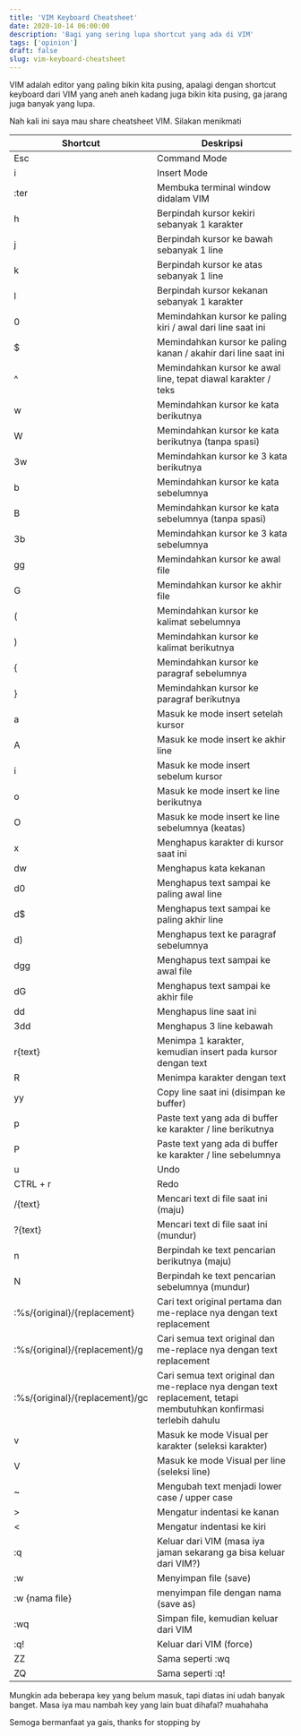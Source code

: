 ```yaml
---
title: 'VIM Keyboard Cheatsheet'
date: 2020-10-14 06:00:00
description: 'Bagi yang sering lupa shortcut yang ada di VIM'
tags: ['opinion']
draft: false
slug: vim-keyboard-cheatsheet
---
```


VIM adalah editor yang paling bikin kita pusing, apalagi dengan shortcut keyboard dari VIM yang aneh aneh kadang juga bikin kita pusing, ga jarang juga banyak yang lupa.

Nah kali ini saya mau share cheatsheet VIM. Silakan menikmati

<table>
  <thead>
    <tr>
      <th>Shortcut</th>
      <th>Deskripsi</th>
    </tr>
  </thead>
  <tbody>
    <tr>
      <td>Esc</td>
      <td>Command Mode</td>
    </tr>
    <tr>
      <td>i</td>
      <td>Insert Mode</td>
    </tr>
    <tr>
      <td>:ter</td>
      <td>Membuka terminal window didalam VIM</td>
    </tr>
    <tr>
      <td>h</td>
      <td>Berpindah kursor kekiri sebanyak 1 karakter</td>
    </tr>
    <tr>
      <td>j</td>
      <td>Berpindah kursor ke bawah sebanyak 1 line</td>
    </tr>
    <tr>
      <td>k</td>
      <td>Berpindah kursor ke atas sebanyak 1 line</td>
    </tr>
    <tr>
      <td>l</td>
      <td>Berpindah kursor kekanan sebanyak 1 karakter</td>
    </tr>
    <tr>
      <td>0</td>
      <td>Memindahkan kursor ke paling kiri / awal dari line saat ini</td>
    </tr>
    <tr>
      <td>$</td>
      <td>Memindahkan kursor ke paling kanan / akahir dari line saat ini</td>
    </tr>
    <tr>
      <td>^</td>
      <td>Memindahkan kursor ke awal line, tepat diawal karakter / teks</td>
    </tr>
    <tr>
      <td>w</td>
      <td>Memindahkan kursor ke kata berikutnya</td>
    </tr>
    <tr>
      <td>W</td>
      <td>Memindahkan kursor ke kata berikutnya (tanpa spasi)</td>
    </tr>
    <tr>
      <td>3w</td>
      <td>Memindahkan kursor ke 3 kata berikutnya</td>
    </tr>
    <tr>
      <td>b</td>
      <td>Memindahkan kursor ke kata sebelumnya</td>
    </tr>
    <tr>
      <td>B</td>
      <td>Memindahkan kursor ke kata sebelumnya (tanpa spasi)</td>
    </tr>
    <tr>
      <td>3b</td>
      <td>Memindahkan kursor ke 3 kata sebelumnya </td>
    </tr>
    <tr>
      <td>gg</td>
      <td>Memindahkan kursor ke awal file</td>
    </tr>
    <tr>
      <td>G</td>
      <td>Memindahkan kursor ke akhir file</td>
    </tr>
    <tr>
      <td>(</td>
      <td>Memindahkan kursor ke kalimat sebelumnya</td>
    </tr>
    <tr>
      <td>)</td>
      <td>Memindahkan kursor ke kalimat berikutnya</td>
    </tr>
    <tr>
      <td>{</td>
      <td>Memindahkan kursor ke paragraf sebelumnya</td>
    </tr>
    <tr>
      <td>}</td>
      <td>Memindahkan kursor ke paragraf berikutnya</td>
    </tr>
    <tr>
      <td>a</td>
      <td>Masuk ke mode insert setelah kursor</td>
    </tr>
    <tr>
      <td>A</td>
      <td>Masuk ke mode insert ke akhir line</td>
    </tr>
    <tr>
      <td>i</td>
      <td>Masuk ke mode insert sebelum kursor</td>
    </tr>
    <tr>
      <td>o</td>
      <td>Masuk ke mode insert ke line berikutnya</td>
    </tr>
    <tr>
      <td>O</td>
      <td>Masuk ke mode insert ke line sebelumnya (keatas)</td>
    </tr>
    <tr>
      <td>x</td>
      <td>Menghapus karakter di kursor saat ini</td>
    </tr>
    <tr>
      <td>dw</td>
      <td>Menghapus kata kekanan</td>
    </tr>
    <tr>
      <td>d0</td>
      <td>Menghapus text sampai ke paling awal line</td>
    </tr>
    <tr>
      <td>d$</td>
      <td>Menghapus text sampai ke paling akhir line</td>
    </tr>
    <tr>
      <td>d)</td>
      <td>Menghapus text ke paragraf sebelumnya</td>
    </tr>
    <tr>
      <td>dgg</td>
      <td>Menghapus text sampai ke awal file</td>
    </tr>
    <tr>
      <td>dG</td>
      <td>Menghapus text sampai ke akhir file</td>
    </tr>
    <tr>
      <td>dd</td>
      <td>Menghapus line saat ini</td>
    </tr>
    <tr>
      <td>3dd</td>
      <td>Menghapus 3 line kebawah</td>
    </tr>
    <tr>
      <td>r{text}</td>
      <td>Menimpa 1 karakter, kemudian insert pada kursor dengan text</td>
    </tr>
    <tr>
      <td>R</td>
      <td>Menimpa karakter dengan text</td>
    </tr>
    <tr>
      <td>yy</td>
      <td>Copy line saat ini (disimpan ke buffer)</td>
    </tr>
    <tr>
      <td>p</td>
      <td>Paste text yang ada di buffer ke karakter / line berikutnya</td>
    </tr>
    <tr>
      <td>P</td>
      <td>Paste text yang ada di buffer ke karakter / line sebelumnya</td>
    </tr>
    <tr>
      <td>u</td>
      <td>Undo</td>
    </tr>
    <tr>
      <td>CTRL + r</td>
      <td>Redo</td>
    </tr>
    <tr>
      <td>/{text}</td>
      <td>Mencari text di file saat ini (maju)</td>
    </tr>
    <tr>
      <td>?{text}</td>
      <td>Mencari text di file saat ini (mundur)</td>
    </tr>
    <tr>
      <td>n</td>
      <td>Berpindah ke text pencarian berikutnya (maju)</td>
    </tr>
    <tr>
      <td>N</td>
      <td>Berpindah ke text pencarian sebelumnya (mundur)</td>
    </tr>
    <tr>
      <td>:%s/{original}/{replacement}</td>
      <td>Cari text original pertama dan me-replace nya dengan text replacement</td>
    </tr>
    <tr>
      <td>:%s/{original}/{replacement}/g</td>
      <td>Cari semua text original dan me-replace nya dengan text replacement</td>
    </tr>
    <tr>
      <td>:%s/{original}/{replacement}/gc</td>
      <td>Cari semua text original dan me-replace nya dengan text replacement, tetapi membutuhkan konfirmasi terlebih dahulu</td>
    </tr>
    <tr>
      <td>v</td>
      <td>Masuk ke mode Visual per karakter (seleksi karakter)</td>
    </tr>
    <tr>
      <td>V</td>
      <td>Masuk ke mode Visual per line (seleksi line)</td>
    </tr>
    <tr>
      <td>~</td>
      <td>Mengubah text menjadi lower case / upper case</td>
    </tr>
    <tr>
      <td>&#62;</td>
      <td>Mengatur indentasi ke kanan</td>
    </tr>
    <tr>
      <td>&#60;</td>
      <td>Mengatur indentasi ke kiri</td>
    </tr>
    <tr>
      <td>:q</td>
      <td>Keluar dari VIM (masa iya jaman sekarang ga bisa keluar dari VIM?)</td>
    </tr>
    <tr>
      <td>:w</td>
      <td>Menyimpan file (save)</td>
    </tr>
    <tr>
      <td>:w {nama file}</td>
      <td>menyimpan file dengan nama (save as)</td>
    </tr>
    <tr>
      <td>:wq</td>
      <td>Simpan file, kemudian keluar dari VIM</td>
    </tr>
    <tr>
      <td>:q!</td>
      <td>Keluar dari VIM (force)</td>
    </tr>
    <tr>
      <td>ZZ</td>
      <td>Sama seperti :wq</td>
    </tr>
    <tr>
      <td>ZQ</td>
      <td>Sama seperti :q!</td>
    </tr>
  </tbody>
</table>

Mungkin ada beberapa key yang belum masuk, tapi diatas ini udah banyak banget. Masa iya mau nambah key yang lain buat dihafal? muahahaha

Semoga bermanfaat ya gais, thanks for stopping by
